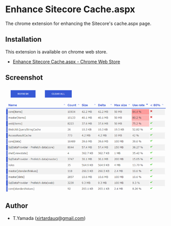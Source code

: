 # Enhance Sitecore Cache.aspx
The chrome extension for enhancing the Sitecore's cache.aspx page.  

## Installation
This extension is available on chrome web store.

- [Enhance Sitecore Cache.aspx - Chrome Web Store](https://chrome.google.com/webstore/detail/enhance-sitecore-cacheasp/bgcoejghcjjkoiaiggafgmndipjhekce)

## Screenshot
![](img/screenshot.png)

## Author
- T.Yamada (xirtardauq@gmail.com)